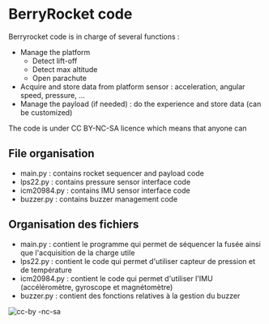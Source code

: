# BerryRocket code

Berryrocket code is in charge of several functions :
- Manage the platform
    - Detect lift-off
    - Detect max altitude
    - Open parachute
- Acquire and store data from platform sensor : acceleration, angular speed, pressure, ...
- Manage the payload (if needed) : do the experience and store data (can be customized)

The code is under CC BY-NC-SA licence which means that anyone can 

## File organisation
- main.py : contains rocket sequencer and payload code
- lps22.py : contains pressure sensor interface code
- icm20984.py : contains IMU sensor interface code
- buzzer.py : contains buzzer management code


## Organisation des fichiers
- main.py : contient le programme qui permet de séquencer la fusée ainsi que l'acquisition de la charge utile
- lps22.py : contient le code qui permet d'utiliser capteur de pression et de température
- icm20984.py : contient le code qui permet d'utiliser l'IMU (accéléromètre, gyroscope et magnétomètre)
- buzzer.py : contient des fonctions relatives à la gestion du buzzer

![cc-by
-nc-sa](https://user-images.githubusercontent.com/1367183/214925257-8b6ebb08-f1ee-49e5-85f3-be77d70f8bf6.png)
